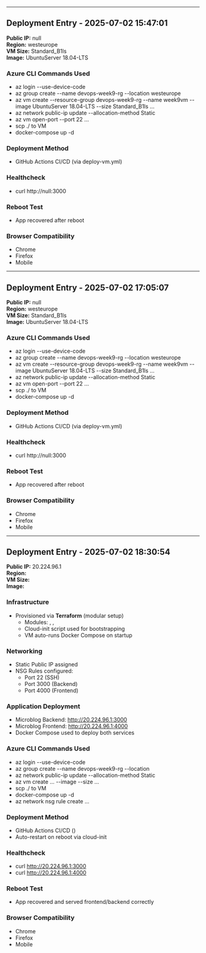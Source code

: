 
---

## Deployment Entry - 2025-07-02 15:47:01

**Public IP:** null  
**Region:** westeurope  
**VM Size:** Standard_B1ls  
**Image:** UbuntuServer 18.04-LTS

### Azure CLI Commands Used
- az login --use-device-code
- az group create --name devops-week9-rg --location westeurope
- az vm create --resource-group devops-week9-rg --name week9vm --image UbuntuServer 18.04-LTS --size Standard_B1ls ...
- az network public-ip update --allocation-method Static
- az vm open-port --port 22 ...
- scp ./ to VM
- docker-compose up -d

### Deployment Method
- GitHub Actions CI/CD (via deploy-vm.yml)

### Healthcheck
- curl http://null:3000

### Reboot Test
- App recovered after reboot

### Browser Compatibility
- Chrome
- Firefox
- Mobile

---

## Deployment Entry - 2025-07-02 17:05:07

**Public IP:** null  
**Region:** westeurope  
**VM Size:** Standard_B1ls  
**Image:** UbuntuServer 18.04-LTS

### Azure CLI Commands Used
- az login --use-device-code
- az group create --name devops-week9-rg --location westeurope
- az vm create --resource-group devops-week9-rg --name week9vm --image UbuntuServer 18.04-LTS --size Standard_B1ls ...
- az network public-ip update --allocation-method Static
- az vm open-port --port 22 ...
- scp ./ to VM
- docker-compose up -d

### Deployment Method
- GitHub Actions CI/CD (via deploy-vm.yml)

### Healthcheck
- curl http://null:3000

### Reboot Test
- App recovered after reboot

### Browser Compatibility
- Chrome
- Firefox
- Mobile

---

## Deployment Entry - 2025-07-02 18:30:54

**Public IP:** 20.224.96.1  
**Region:**   
**VM Size:**   
**Image:**  

### Infrastructure
- Provisioned via **Terraform** (modular setup)
  - Modules: , , 
  - Cloud-init script used for bootstrapping
  - VM auto-runs Docker Compose on startup

### Networking
- Static Public IP assigned
- NSG Rules configured:
  - Port 22 (SSH)
  - Port 3000 (Backend)
  - Port 4000 (Frontend)

### Application Deployment
- Microblog Backend: http://20.224.96.1:3000
- Microblog Frontend: http://20.224.96.1:4000
- Docker Compose used to deploy both services

### Azure CLI Commands Used
- az login --use-device-code
- az group create --name devops-week9-rg --location 
- az network public-ip update --allocation-method Static
- az vm create ... --image   --size  ...
- scp ./ to VM
- docker-compose up -d
- az network nsg rule create ...

### Deployment Method
- GitHub Actions CI/CD ()
- Auto-restart on reboot via cloud-init

### Healthcheck
- curl http://20.224.96.1:3000
- curl http://20.224.96.1:4000

### Reboot Test
- App recovered and served frontend/backend correctly

### Browser Compatibility
- Chrome
- Firefox
- Mobile


